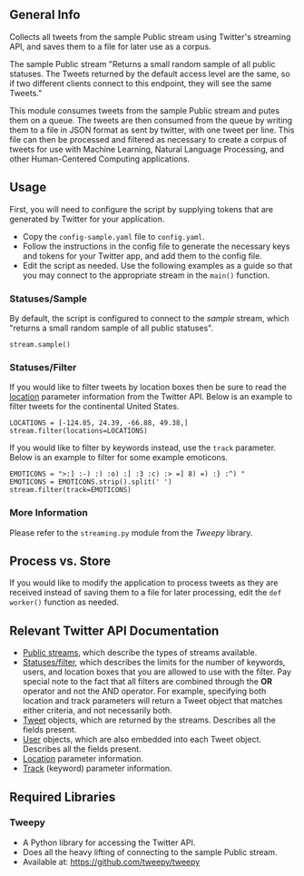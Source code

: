 General Info
------------

Collects all tweets from the sample Public stream using Twitter's
streaming API, and saves them to a file for later use as a corpus.

The sample Public stream "Returns a small random sample of all public
statuses. The Tweets returned by the default access level are the same,
so if two different clients connect to this endpoint, they will see the
same Tweets."

This module consumes tweets from the sample Public stream and putes them
on a queue. The tweets are then consumed from the queue by writing them
to a file in JSON format as sent by twitter, with one tweet per line.
This file can then be processed and filtered as necessary to create a
corpus of tweets for use with Machine Learning, Natural Language Processing,
and other Human-Centered Computing applications.

Usage
-----

First, you will need to configure the script by supplying tokens that
are generated by Twitter for your application.

-   Copy the `config-sample.yaml` file to `config.yaml`.
-   Follow the instructions in the config file to generate the
    necessary keys and tokens for your Twitter app, and add them to the
    config file.
-   Edit the script as needed. Use the following examples as a guide so
    that you may connect to the appropriate stream in the `main()`
    function.

### Statuses/Sample

By default, the script is configured to connect to the *sample* stream,
which "returns a small random sample of all public statuses".

    stream.sample()

### Statuses/Filter

If you would like to filter tweets by location boxes then be sure to
read the [location](https://dev.twitter.com/docs/streaming-apis/parameters#locations)
parameter information from the Twitter API. Below is an example to
filter tweets for the continental United States.

    LOCATIONS = [-124.85, 24.39, -66.88, 49.38,]
    stream.filter(locations=LOCATIONS)

If you would like to filter by keywords instead, use the `track`
parameter. Below is an example to filter for some example emoticons.

    EMOTICONS = ">:] :-) :) :o) :] :3 :c) :> =] 8) =) :} :^) "
    EMOTICONS = EMOTICONS.strip().split(' ')
    stream.filter(track=EMOTICONS)

### More Information

Please refer to the `streaming.py` module from the *Tweepy* library.

Process vs. Store
-----------------

If you would like to modify the application to process tweets as they
are received instead of saving them to a file for later processing, edit
the `def worker()` function as needed.

Relevant Twitter API Documentation
----------------------------------

* [Public streams](https://dev.twitter.com/docs/streaming-apis/streams/public),
which describe the types of streams available.
* [Statuses/filter](https://dev.twitter.com/docs/api/1.1/post/statuses/filter),
which describes the limits for the number of keywords, users, and
location boxes that you are allowed to use with the filter. Pay special
note to the fact that all filters are combined through the **OR**
operator and not the AND operator. For example, specifying both location
and track parameters will return a Tweet object that matches either
criteria, and not necessarily both.
* [Tweet](https://dev.twitter.com/docs/platform-objects/tweets) objects,
which are returned by the streams. Describes all the fields present.
* [User](https://dev.twitter.com/docs/platform-objects/users) objects,
which are also embedded into each Tweet object. Describes all the fields
present.
* [Location](https://dev.twitter.com/docs/streaming-apis/parameters#locations)
parameter information.
* [Track](https://dev.twitter.com/docs/streaming-apis/parameters#track)
(keyword) parameter information.

Required Libraries
------------------

### Tweepy
* A Python library for accessing the Twitter API.
* Does all the heavy lifting of connecting to the sample Public stream.
* Available at: <https://github.com/tweepy/tweepy>

